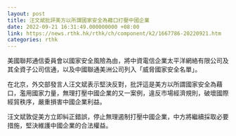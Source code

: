 ```yaml
---
layout: post
title: 汪文斌批評美方以所謂國家安全為藉口打壓中國企業
date: 2022-09-21 16:31:49.000000000 +08:00
link: https://news.rthk.hk/rthk/ch/component/k2/1667786-20220921.htm
categories: rthk
---
```


美國聯邦通信委員會以國家安全風險為由，將中資電信企業太平洋網絡有限公司及其全資子公司信通，以及中國聯通美洲公司列入「威脅國家安全名單」。

在北京，外交部發言人汪文斌表示堅決反對，批評這是美方以所謂國家安全為藉口，濫用國家力量，無理打壓中國企業的又一案例，違反市場經濟規則，破壞國際經貿秩序，嚴重損害中國企業利益。

汪文斌敦促美方立即糾正錯誤，停止無理遏制打壓中國企業，中方將繼續採取必要措施，堅決維護中國企業的合法權益。
